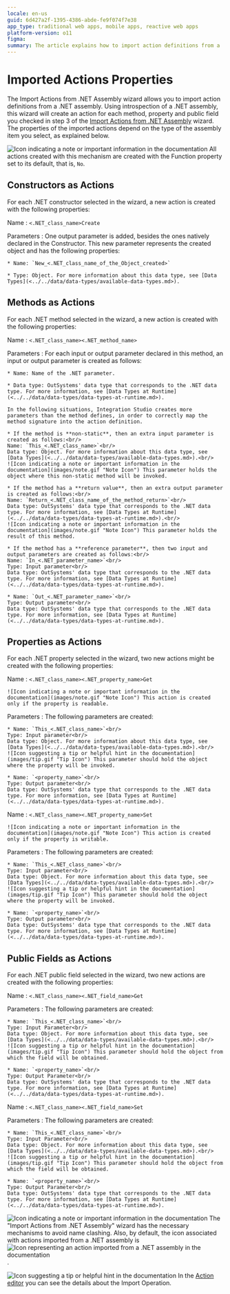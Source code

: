 ```yaml
---
locale: en-us
guid: 6d427a2f-1395-4386-abde-fe9f074f7e38
app_type: traditional web apps, mobile apps, reactive web apps
platform-version: o11
figma:
summary: The article explains how to import action definitions from a .NET assembly into OutSystems, detailing how constructors, methods, properties, and public fields are converted into actions with specific naming and parameter conventions
---
```

# Imported Actions Properties

The Import Actions from .NET Assembly wizard allows you to import action definitions from a .NET assembly. Using introspection of a .NET assembly, this wizard will create an action for each method, property and public field you checked in step 3 of the [Import Actions from .NET Assembly](<../../../extensibility-and-integration/integration-studio/managing-extensions/net-assembly-import-action.md>) wizard. The properties of the imported actions depend on the type of the assembly item you select, as explained below.

![Icon indicating a note or important information in the documentation](images/note.gif "Note Icon") All actions created with this mechanism are created with the Function property set to its default, that is, `No`.

## Constructors as Actions

For each .NET constructor selected in the wizard, a new action is created with the following properties:

Name
:   `<.NET_class_name>Create`

Parameters
:   One output parameter is added, besides the ones natively declared in the Constructor. This new parameter represents the created object and has the following properties:

    * Name: `New_<.NET_class_name_of_the_Object_created>`

    * Type: Object. For more information about this data type, see [Data Types](<../../data/data-types/available-data-types.md>).

## Methods as Actions

For each .NET method selected in the wizard, a new action is created with the following properties:

Name
:   `<.NET_class_name><.NET_method_name>`

Parameters
:   For each input or output parameter declared in this method, an input or output parameter is created as follows:

    * Name: Name of the .NET parameter.

    * Data type: OutSystems' data type that corresponds to the .NET data type. For more information, see [Data Types at Runtime](<../../data/data-types/data-types-at-runtime.md>).

    In the following situations, Integration Studio creates more parameters than the method defines, in order to correctly map the method signature into the action definition.

    * If the method is **non-static**, then an extra input parameter is created as follows:<br/>
    Name: `This_<.NET_class_name>`<br/>
    Data type: Object. For more information about this data type, see [Data Types](<../../data/data-types/available-data-types.md>).<br/>
    ![Icon indicating a note or important information in the documentation](images/note.gif "Note Icon") This parameter holds the object where this non-static method will be invoked.

    * If the method has a **return value**, then an extra output parameter is created as follows:<br/>
    Name: `Return_<.NET_class_name_of_the_method_return>`<br/>
    Data type: OutSystems' data type that corresponds to the .NET data type. For more information, see [Data Types at Runtime](<../../data/data-types/data-types-at-runtime.md>).<br/>
    ![Icon indicating a note or important information in the documentation](images/note.gif "Note Icon") This parameter holds the result of this method.

    * If the method has a **reference parameter**, then two input and output parameters are created as follows:<br/>
    Name: `In_<.NET_parameter_name>`<br/>
    Type: Input parameter<br/>
    Data type: OutSystems' data type that corresponds to the .NET data type. For more information, see [Data Types at Runtime](<../../data/data-types/data-types-at-runtime.md>).

    * Name: `Out_<.NET_parameter_name>`<br/>
    Type: Output parameter<br/>
    Data type: OutSystems' data type that corresponds to the .NET data type. For more information, see [Data Types at Runtime](<../../data/data-types/data-types-at-runtime.md>).

## Properties as Actions

For each .NET property selected in the wizard, two new actions might be created with the following properties:

Name
:   `<.NET_class_name><.NET_property_name>Get`

    ![Icon indicating a note or important information in the documentation](images/note.gif "Note Icon") This action is created only if the property is readable.

Parameters
:   The following parameters are created:

    * Name: `This_<.NET_class_name>`<br/>
    Type: Input parameter<br/>
    Data type: Object. For more information about this data type, see [Data Types](<../../data/data-types/available-data-types.md>).<br/>
    ![Icon suggesting a tip or helpful hint in the documentation](images/tip.gif "Tip Icon") This parameter should hold the object where the property will be invoked.

    * Name: `<property_name>`<br/>
    Type: Output parameter<br/>
    Data type: OutSystems' data type that corresponds to the .NET data type. For more information, see [Data Types at Runtime](<../../data/data-types/data-types-at-runtime.md>).

Name
:   `<.NET_class_name><.NET_property_name>Set`

    ![Icon indicating a note or important information in the documentation](images/note.gif "Note Icon") This action is created only if the property is writable.

Parameters
:   The following parameters are created:

    * Name: `This_<.NET_class_name>`<br/>
    Type: Input parameter<br/>
    Data type: Object. For more information about this data type, see [Data Types](<../../data/data-types/available-data-types.md>).<br/>
    ![Icon suggesting a tip or helpful hint in the documentation](images/tip.gif "Tip Icon") This parameter should hold the object where the property will be invoked.

    * Name: `<property_name>`<br/>
    Type: Output parameter<br/>
    Data type: OutSystems' data type that corresponds to the .NET data type. For more information, see [Data Types at Runtime](<../../data/data-types/data-types-at-runtime.md>).

## Public Fields as Actions

For each .NET public field selected in the wizard, two new actions are created with the following properties:

Name
:   `<.NET_class_name><.NET_field_name>Get`

Parameters
:   The following parameters are created:

    * Name: `This_<.NET_class_name>`<br/>
    Type: Input Parameter<br/>
    Data type: Object. For more information about this data type, see [Data Types](<../../data/data-types/available-data-types.md>).<br/>
    ![Icon suggesting a tip or helpful hint in the documentation](images/tip.gif "Tip Icon") This parameter should hold the object from which the field will be obtained.

    * Name: `<property_name>`<br/>
    Type: Output Parameter<br/>
    Data type: OutSystems' data type that corresponds to the .NET data type. For more information, see [Data Types at Runtime](<../../data/data-types/data-types-at-runtime.md>).

Name
:   `<.NET_class_name><.NET_field_name>Set`

Parameters
:   The following parameters are created:

    * Name: `This_<.NET_class_name>`<br/>
    Type: Input Parameter<br/>
    Data type: Object. For more information about this data type, see [Data Types](<../../data/data-types/available-data-types.md>).<br/>
    ![Icon suggesting a tip or helpful hint in the documentation](images/tip.gif "Tip Icon") This parameter should hold the object from which the field will be obtained.

    * Name: `<property_name>`<br/>
    Type: Output Parameter<br/>
    Data type: OutSystems' data type that corresponds to the .NET data type. For more information, see [Data Types at Runtime](<../../data/data-types/data-types-at-runtime.md>).

![Icon indicating a note or important information in the documentation](images/note.gif "Note Icon") The "Import Actions from .NET Assembly" wizard has the necessary mechanisms to avoid name clashing. Also, by default, the icon associated with actions imported from a .NET assembly is ![Icon representing an action imported from a .NET assembly in the documentation](images/imported-action.gif "Imported Action Icon").

![Icon suggesting a tip or helpful hint in the documentation](images/tip.gif "Tip Icon") In the [Action editor](<../editor/action.md#import-details>) you can see the details about the Import Operation.
